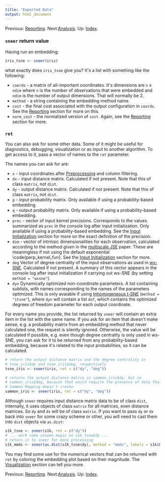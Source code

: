 ```yaml
---
title: "Exported Data"
output: html_document
---
```


Previous: [Reporting](reporting.html). Next:[Analysis](analysis.html). Up: [Index](index.html).

### `sneer` return value

Having run an embedding: 

```R
iris_tsne <- sneer(iris)
```

what exactly does `iris_tsne` give you? It's a list with something like the
following:

* `coords` - a matrix of all-important coordinates. It's dimensions are `n` x 
 `ndim` where `n` is the number of observations that were embedded and `ndim`
 is the number of output dimensions. That will normally be 2.
* `method` - a string containing the embedding method name.
* `cost` - the final cost associated with the output configuration in `coords`.
  See the [Reporting](reporting.html) section for more on this.
* `norm_cost` - the normalized version of `cost`. Again, see the 
  [Reporting](reporting.html) section for more.

### `ret`

You can also ask for some other data. Some of it might be useful for 
diagnostics, debugging, visualization or as input to another algorithm. To 
get access to it, pass a vector of names to the `ret` parameter.

The names you can ask for are:

* `x` - input coordinates after [Preprocessing](preprocessing.html) and column
  filtering.
* `dx` - input distance matrix. Calculated if not present. Note that this of 
  class `matrix`, not `dist`.
* `dy` - output distance matrix. Calculated if not present. Note that this of 
  class `matrix`, not `dist`.
* `p` - input probability matrix. Only available if using a probability-based
  embedding.
* `q` - output probability matrix. Only available if using a probability-based
  embedding.
* `prec` - vector of input kernel precisions. Corresponds to the 
  values summarized as `prec` in the console log after input initialization. 
  Only available if using a probability-based embedding. See the 
  [Input Initialization](input-initialization.html) section for more on the
  exact definition of the precision.
* `dim` - vector of intrinsic dimensionalities for each observation, calculated 
  according to the method given in the 
  [multiscale JSE](http://dx.doi.org/10.1016/j.neucom.2014.12.095) paper.
  These are meaningless if not using the default exponential 
  \code{perp_kernel_fun}. See the 
  [Input Initialization](input-initialization.html) section for more.
* `deg` Vector of degree centrality of the input observations as used in 
  [ws-SNE](http://jmlr.org/proceedings/papers/v32/yange14.html). 
  Calculated if not present. A summary of this vector appears in the console 
  log after input initialization if carrying out ws-SNE (by setting 
  `method = "wssne"`).
* `dyn` Dynamically optimized non-coordinate parameters. A list containing 
  sublists, with names corresponding to the names of the parameters optimized. 
  This is only avaiable if using 
  [Inhomogeneous t-SNE](http://dx.doi.org/10.1007/978-3-319-46675-0_14)
  (`method = "itsne"`), where `dyn` will contain a list `dof`, which contains
  the optimized degrees of freedom parameter for each output coordinate.

For every name you provide, the list returned by `sneer` will contain an extra
item in the list with the same name. If you ask for an item that doesn't make
sense, e.g. a probability matrix from an embedding method that never calculated
one, the request is silently ignored. Otherwise, the value will be calculated
if possible, e.g. even though degree centrality is only used in ws-SNE, you can
ask for it to be returned from any probability-based embedding, because it's
related to the input probabilities, so it can be calculated.

```R
# return the output distance matrix and the degree centrality in 
# tsne_iris$dy and tsne_iris$deg, respectively
tsne_iris <- sneer(iris, ret = c("dy", "deg"))

# returns the output distance matrix in sammon_iris$dy, but no
# sammon_iris$deg, because that would require the presence of data that
# Sammon Mapping doesn't create
sammon_iris <- sneer(iris, ret = c("dy", "deg"))
```

Although `sneer` requires input distance matrix data to be of class `dist`, 
internally, it uses objects of class `matrix` for all matrices, even  distance 
matrices. So `dy` and `dx` will be of class `matrix`. If you want to pass `dy` 
or `dx` back into `sneer` for some crazy scheme or other, you will need to cast 
them into `dist` objects via `as.dist`:

```R
s1k_tsne <- sneer(s1k, ret = c("dy"))
# ... work some unseen magic on s1k_tsne$dy ...
# return it to sneer for more processing
s1k_mmds <- sneer(as.dist(s1k_tsne$dy), method = "mmds", labels = s1k$Label)
```

You may find some use for the numerical vectors that can be returned with `ret`
by coloring the embedding plot based on their magnitude. The
[Visualization](visualization.html) section can tell you more.

Previous: [Reporting](reporting.html). Next:[Analysis](analysis.html). Up: [Index](index.html).
